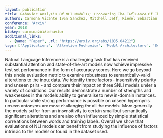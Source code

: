 ```yaml
---
layout: publication
title: Behavior Analysis Of NLI Models\: Uncovering The Influence Of Three Factors On Robustness
authors: Carmona Vicente Ivan Sanchez, Mitchell Jeff, Riedel Sebastian
conference: "Arxiv"
year: 2018
bibkey: carmona2018behavior
additional_links:
  - {name: "Paper", url: "https://arxiv.org/abs/1805.04212"}
tags: ['Applications', 'Attention Mechanism', 'Model Architecture', 'Security', 'Training Techniques']
---
```

Natural Language Inference is a challenging task that has received substantial attention and state-of-the-art models now achieve impressive test set performance in the form of accuracy scores. Here we go beyond this single evaluation metric to examine robustness to semantically-valid alterations to the input data. We identify three factors - insensitivity polarity and unseen pairs - and compare their impact on three SNLI models under a variety of conditions. Our results demonstrate a number of strengths and weaknesses in the models ability to generalise to new in-domain instances. In particular while strong performance is possible on unseen hypernyms unseen antonyms are more challenging for all the models. More generally the models suffer from an insensitivity to certain small but semantically significant alterations and are also often influenced by simple statistical correlations between words and training labels. Overall we show that evaluations of NLI models can benefit from studying the influence of factors intrinsic to the models or found in the dataset used.

